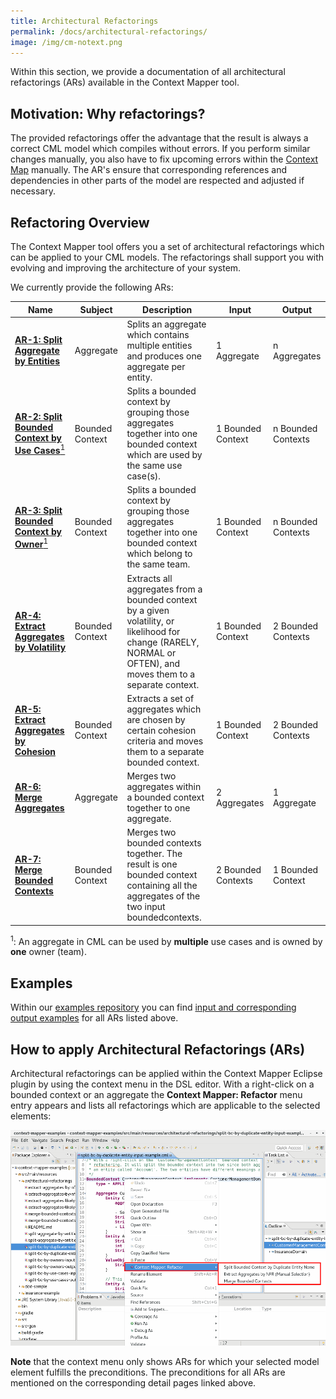 ```yaml
---
title: Architectural Refactorings
permalink: /docs/architectural-refactorings/
image: /img/cm-notext.png
---
```


Within this section, we provide a documentation of all architectural refactorings (ARs) available in the Context Mapper tool.

## Motivation: Why refactorings?
The provided refactorings offer the advantage that the result is always a correct CML model which compiles without errors. 
If you perform similar changes manually, you also have to fix upcoming errors within the [Context Map](/docs/context-map/) manually.
The AR's ensure that corresponding references and dependencies in other parts of the model are respected and adjusted if necessary.

## Refactoring Overview
The Context Mapper tool offers you a set of architectural refactorings which can be applied to your CML models. The refactorings shall
support you with evolving and improving the architecture of your system.

We currently provide the following ARs:

| Name                                                                                                    | Subject         | Description                                                                                                                                                     | Input              | Output             |
|---------------------------------------------------------------------------------------------------------|-----------------|-----------------------------------------------------------------------------------------------------------------------------------------------------------------|--------------------|--------------------|
| [**AR-1: Split Aggregate by Entities**](/docs/ar-split-aggregate-by-entities)                           | Aggregate       | Splits an aggregate which contains multiple entities and produces one aggregate per entity.                                                                     | 1 Aggregate        | n Aggregates       |
| [**AR-2: Split Bounded Context by Use Cases**<sup>1</sup>](/docs/ar-split-bounded-context-by-use-cases) | Bounded Context | Splits a bounded context by grouping those aggregates together into one bounded context which are used by the same use case(s).                                 | 1 Bounded Context  | n Bounded Contexts |
| [**AR-3: Split Bounded Context by Owner**<sup>1</sup>](/docs/ar-split-bounded-context-by-owners)        | Bounded Context | Splits a bounded context by grouping those aggregates together into one bounded context which belong to the same team.                                          | 1 Bounded Context  | n Bounded Contexts |
| [**AR-4: Extract Aggregates by Volatility**](/docs/ar-extract-aggregates-by-volatility)                 | Bounded Context | Extracts all aggregates from a bounded context by a given volatility, or likelihood for change (RARELY, NORMAL or OFTEN), and moves them to a separate context. | 1 Bounded Context  | 2 Bounded Contexts |
| [**AR-5: Extract Aggregates by Cohesion**](/docs/ar-extract-aggregates-by-cohesion)                     | Bounded Context | Extracts a set of aggregates which are chosen by certain cohesion criteria and moves them to a separate bounded context.                                        | 1 Bounded Context  | 2 Bounded Contexts |
| [**AR-6: Merge Aggregates**](/docs/ar-merge-aggregates)                                                 | Aggregate       | Merges two aggregates within a bounded context together to one aggregate.                                                                                       | 2 Aggregates       | 1 Aggregate        |
| [**AR-7: Merge Bounded Contexts**](/docs/ar-merge-bounded-contexts)                                     | Bounded Context | Merges two bounded contexts together. The result is one bounded context containing all the aggregates of the two input boundedcontexts.                         | 2 Bounded Contexts | 1 Bounded Context  |


<sup>1</sup>: An aggregate in CML can be used by **multiple** use cases and is owned by **one** owner (team).

## Examples
Within our [examples repository](https://github.com/ContextMapper/context-mapper-examples) you can find [input and corresponding 
output examples](https://github.com/ContextMapper/context-mapper-examples/tree/master/src/main/resources/architectural-refactorings) 
for all ARs listed above.

## How to apply Architectural Refactorings (ARs)
Architectural refactorings can be applied within the Context Mapper Eclipse plugin by using the context menu in the DSL editor. With a
right-click on a bounded context or an aggregate the **Context Mapper: Refactor** menu entry appears and lists all refactorings which are 
applicable to the selected elements:

<a href="/img/architectural-refactorings-context-menu.png">![Architectural Refactoring Context Menu Example](/img/architectural-refactorings-context-menu.png)</a>

**Note** that the context menu only shows ARs for which your selected model element fulfills the preconditions.
The preconditions for all ARs are mentioned on the corresponding detail pages linked above. 
